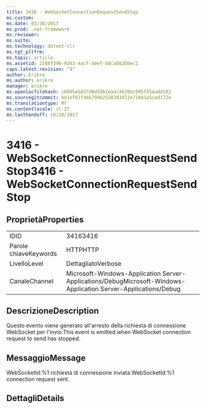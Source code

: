 ```yaml
---
title: 3416 - WebSocketConnectionRequestSendStop
ms.custom: 
ms.date: 03/30/2017
ms.prod: .net-framework
ms.reviewer: 
ms.suite: 
ms.technology: dotnet-clr
ms.tgt_pltfrm: 
ms.topic: article
ms.assetid: 2288f390-9263-4acf-b0ef-b0cab82bbec1
caps.latest.revision: "3"
author: Erikre
ms.author: erikre
manager: erikre
ms.openlocfilehash: c8995ebd27d0d59b2eadc4620bc095f554ad4182
ms.sourcegitcommit: bd1ef61f4bb794b25383d3d72e71041a5ced172e
ms.translationtype: MT
ms.contentlocale: it-IT
ms.lasthandoff: 10/18/2017
---
```

# <a name="3416---websocketconnectionrequestsendstop"></a><span data-ttu-id="02fca-102">3416 - WebSocketConnectionRequestSendStop</span><span class="sxs-lookup"><span data-stu-id="02fca-102">3416 - WebSocketConnectionRequestSendStop</span></span>
## <a name="properties"></a><span data-ttu-id="02fca-103">Proprietà</span><span class="sxs-lookup"><span data-stu-id="02fca-103">Properties</span></span>  
  
|||  
|-|-|  
|<span data-ttu-id="02fca-104">ID</span><span class="sxs-lookup"><span data-stu-id="02fca-104">ID</span></span>|<span data-ttu-id="02fca-105">3416</span><span class="sxs-lookup"><span data-stu-id="02fca-105">3416</span></span>|  
|<span data-ttu-id="02fca-106">Parole chiave</span><span class="sxs-lookup"><span data-stu-id="02fca-106">Keywords</span></span>|<span data-ttu-id="02fca-107">HTTP</span><span class="sxs-lookup"><span data-stu-id="02fca-107">HTTP</span></span>|  
|<span data-ttu-id="02fca-108">Livello</span><span class="sxs-lookup"><span data-stu-id="02fca-108">Level</span></span>|<span data-ttu-id="02fca-109">Dettagliato</span><span class="sxs-lookup"><span data-stu-id="02fca-109">Verbose</span></span>|  
|<span data-ttu-id="02fca-110">Canale</span><span class="sxs-lookup"><span data-stu-id="02fca-110">Channel</span></span>|<span data-ttu-id="02fca-111">Microsoft-Windows-Application Server-Applications/Debug</span><span class="sxs-lookup"><span data-stu-id="02fca-111">Microsoft-Windows-Application Server-Applications/Debug</span></span>|  
  
## <a name="description"></a><span data-ttu-id="02fca-112">Descrizione</span><span class="sxs-lookup"><span data-stu-id="02fca-112">Description</span></span>  
 <span data-ttu-id="02fca-113">Questo evento viene generato all'arresto della richiesta di connessione WebSocket per l'invio.</span><span class="sxs-lookup"><span data-stu-id="02fca-113">This event is emitted when WebSocket connection request to send has stopped.</span></span>  
  
## <a name="message"></a><span data-ttu-id="02fca-114">Messaggio</span><span class="sxs-lookup"><span data-stu-id="02fca-114">Message</span></span>  
 <span data-ttu-id="02fca-115">WebSocketId:%1 richiesta di connessione inviata.</span><span class="sxs-lookup"><span data-stu-id="02fca-115">WebSocketId:%1 connection request sent.</span></span>  
  
## <a name="details"></a><span data-ttu-id="02fca-116">Dettagli</span><span class="sxs-lookup"><span data-stu-id="02fca-116">Details</span></span>
